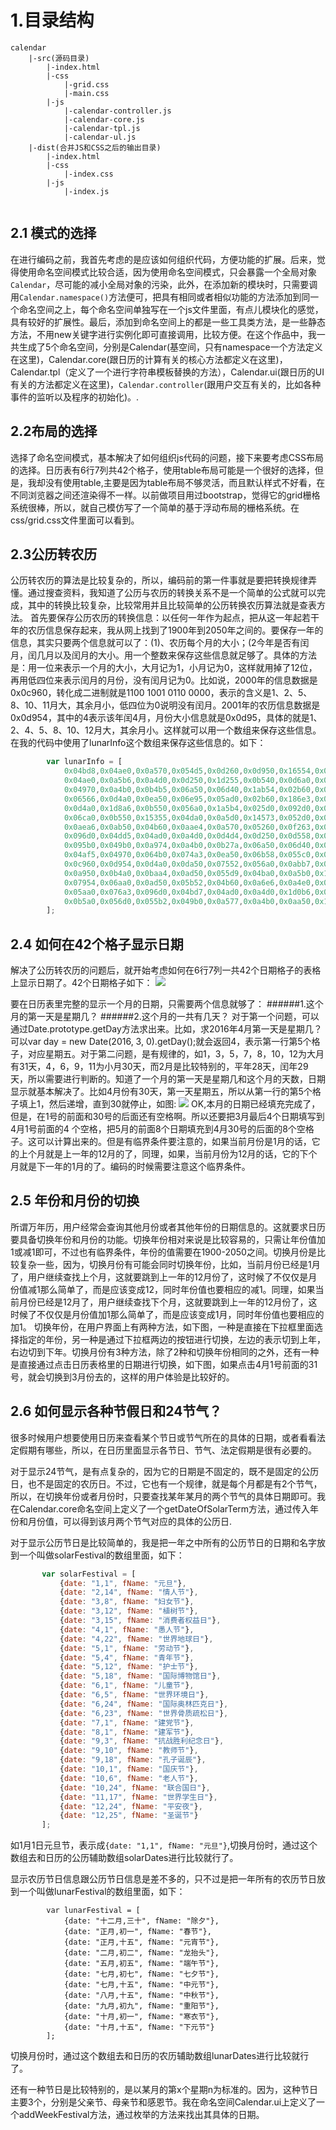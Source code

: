 # 1.目录结构
```
calendar
	|-src(源码目录)
		|-index.html
		|-css
			|-grid.css
			|-main.css
		|-js
			|-calendar-controller.js
			|-calendar-core.js
			|-calendar-tpl.js
			|-calendar-ul.js
	|-dist(合并JS和CSS之后的输出目录)
		|-index.html
		|-css
			|-index.css
		|-js
			|-index.js
		
```

## 2.1 模式的选择
在进行编码之前，我首先考虑的是应该如何组织代码，方便功能的扩展。后来，觉得使用命名空间模式比较合适，因为使用命名空间模式，只会暴露一个全局对象```Calendar```，尽可能的减小全局对象的污染，此外，在添加新的模块时，只需要调用```Calendar.namespace()```方法便可，把具有相同或者相似功能的方法添加到同一个命名空间之上，每个命名空间单独写在一个js文件里面，有点儿模块化的感觉，具有较好的扩展性。最后，添加到命名空间上的都是一些工具类方法，是一些静态方法，不用new关键字进行实例化即可直接调用，比较方便。在这个作品中，我一共生成了5个命名空间，分别是Calendar(基空间，只有namespace一个方法定义在这里)，Calendar.core(跟日历的计算有关的核心方法都定义在这里)，Calendar.tpl（定义了一个进行字符串模板替换的方法），Calendar.ui(跟日历的UI有关的方法都定义在这里)，```Calendar.controller```(跟用户交互有关的，比如各种事件的监听以及程序的初始化)。.

## 2.2布局的选择
选择了命名空间模式，基本解决了如何组织js代码的问题，接下来要考虑CSS布局的选择。日历表有6行7列共42个格子，使用table布局可能是一个很好的选择，但是，我却没有使用table,主要是因为table布局不够灵活，而且默认样式不好看，在不同浏览器之间还渲染得不一样。以前做项目用过bootstrap，觉得它的grid栅格系统很棒，所以，就自己模仿写了一个简单的基于浮动布局的栅格系统。在css/grid.css文件里面可以看到。

## 2.3公历转农历
公历转农历的算法是比较复杂的，所以，编码前的第一件事就是要把转换规律弄懂。通过搜查资料，我知道了公历与农历的转换关系不是一个简单的公式就可以完成，其中的转换比较复杂，比较常用并且比较简单的公历转换农历算法就是查表方法。
首先要保存公历农历的转换信息：以任何一年作为起点，把从这一年起若干年的农历信息保存起来，我从网上找到了1900年到2050年之间的。要保存一年的信息，其实只要两个信息就可以了：(1)、农历每个月的大小；(2今年是否有闰月，闰几月以及闰月的大小。用一个整数来保存这些信息就足够了。具体的方法是：用一位来表示一个月的大小，大月记为1，小月记为0，这样就用掉了12位，再用低四位来表示闰月的月份，没有闰月记为0。比如说，2000年的信息数据是0x0c960，转化成二进制就是1100 1001 0110 0000，表示的含义是1、2、5、8、10、11月大，其余月小，低四位为0说明没有闰月。2001年的农历信息数据是0x0d954，其中的4表示该年闰4月，月份大小信息就是0x0d95，具体的就是1、2、4、5、8、10、12月大，其余月小。这样就可以用一个数组来保存这些信息。在我的代码中使用了lunarInfo这个数组来保存这些信息的。如下：
```javascript
		var lunarInfo = [
			0x04bd8,0x04ae0,0x0a570,0x054d5,0x0d260,0x0d950,0x16554,0x056a0,0x09ad0,0x055d2, 
			0x04ae0,0x0a5b6,0x0a4d0,0x0d250,0x1d255,0x0b540,0x0d6a0,0x0ada2,0x095b0,0x14977, 
			0x04970,0x0a4b0,0x0b4b5,0x06a50,0x06d40,0x1ab54,0x02b60,0x09570,0x052f2,0x04970, 
			0x06566,0x0d4a0,0x0ea50,0x06e95,0x05ad0,0x02b60,0x186e3,0x092e0,0x1c8d7,0x0c950, 
			0x0d4a0,0x1d8a6,0x0b550,0x056a0,0x1a5b4,0x025d0,0x092d0,0x0d2b2,0x0a950,0x0b557, 
			0x06ca0,0x0b550,0x15355,0x04da0,0x0a5d0,0x14573,0x052d0,0x0a9a8,0x0e950,0x06aa0, 
			0x0aea6,0x0ab50,0x04b60,0x0aae4,0x0a570,0x05260,0x0f263,0x0d950,0x05b57,0x056a0, 
			0x096d0,0x04dd5,0x04ad0,0x0a4d0,0x0d4d4,0x0d250,0x0d558,0x0b540,0x0b5a0,0x195a6, 
			0x095b0,0x049b0,0x0a974,0x0a4b0,0x0b27a,0x06a50,0x06d40,0x0af46,0x0ab60,0x09570, 
			0x04af5,0x04970,0x064b0,0x074a3,0x0ea50,0x06b58,0x055c0,0x0ab60,0x096d5,0x092e0, 
			0x0c960,0x0d954,0x0d4a0,0x0da50,0x07552,0x056a0,0x0abb7,0x025d0,0x092d0,0x0cab5, 
			0x0a950,0x0b4a0,0x0baa4,0x0ad50,0x055d9,0x04ba0,0x0a5b0,0x15176,0x052b0,0x0a930, 
			0x07954,0x06aa0,0x0ad50,0x05b52,0x04b60,0x0a6e6,0x0a4e0,0x0d260,0x0ea65,0x0d530, 
			0x05aa0,0x076a3,0x096d0,0x04bd7,0x04ad0,0x0a4d0,0x1d0b6,0x0d250,0x0d520,0x0dd45, 
			0x0b5a0,0x056d0,0x055b2,0x049b0,0x0a577,0x0a4b0,0x0aa50,0x1b255,0x06d20,0x0ada0
		]; 
```

## 2.4 如何在42个格子显示日期
解决了公历转农历的问题后，就开始考虑如何在6行7列一共42个日期格子的表格上显示日期了。42个日期格子如下：
![](table.png)
 
要在日历表里完整的显示一个月的日期，只需要两个信息就够了：
######1.这个月的第一天是星期几？
######2.这个月的一共有几天？
对于第一个问题，可以通过Date.prototype.getDay方法求出来。比如，求2016年4月第一天是星期几？可以var day = new Date(2016, 3, 0).getDay();就会返回4，表示第一行第5个格子，对应星期五。对于第二问题，是有规律的，如1，3，5，7，8，10，12为大月有31天，4，6，9，11为小月30天，而2月是比较特别的，平年28天，闰年29天，所以需要进行判断的。知道了一个月的第一天是星期几和这个月的天数，日期显示就基本解决了。比如4月份有30天，第一天星期五，所以从第一行的第5个格子填上1，然后递增，直到30就停止，如图:
![](table-fill.png) 
OK,本月的日期已经填充完成了，但是，在1号的前面和30号的后面还有空格啊。所以还要把3月最后4个日期填写到4月1号前面的4 个空格，把5月的前面8个日期填充到4月30号的后面的8个空格子。这可以计算出来的。但是有临界条件要注意的，如果当前月份是1月的话，它的上个月就是上一年的12月的了，同理，如果，当前月份为12月的话，它的下个月就是下一年的1月的了。编码的时候需要注意这个临界条件。

## 2.5 年份和月份的切换
所谓万年历，用户经常会查询其他月份或者其他年份的日期信息的。这就要求日历要具备切换年份和月份的功能。切换年份相对来说是比较容易的，只需让年份值加1或减1即可，不过也有临界条件，年份的值需要在1900-2050之间。切换月份是比较复杂一些，因为，切换月份有可能会同时切换年份，比如，当前月份已经是1月了，用户继续查找上个月，这就要跳到上一年的12月份了，这时候了不仅仅是月份值减1那么简单了，而是应该变成12，同时年份值也要相应的减1。同理，如果当前月份已经是12月了，用户继续查找下个月，这就要跳到上一年的12月份了，这时候了不仅仅是月份值加1那么简单了，而是应该变成1月，同时年份值也要相应的加1。
切换年份，在用户界面上有两种方法，如下图，一种是直接在下拉框里面选择指定的年份，另一种是通过下拉框两边的按钮进行切换，左边的表示切到上年，右边切到下年。切换月份有3种方法，除了2种和切换年份相同的之外，还有一种是直接通过点击日历表格里的日期进行切换，如下图，如果点击4月1号前面的31号，就会切换到3月份去的，这样的用户体验是比较好的。 

## 2.6 如何显示各种节假日和24节气？
很多时候用户想要使用日历来查看某个节日或节气所在的具体的日期，或者看看法定假期有哪些，所以，在日历里面显示各节日、节气、法定假期是很有必要的。

对于显示24节气，是有点复杂的，因为它的日期是不固定的，既不是固定的公历日，也不是固定的农历日。不过，它也有一个规律，就是每个月都是有2个节气，所以，在切换年份或者月份时，只要查找某年某月的两个节气的具体日期即可。我在Calendar.core命名空间上定义了一个getDateOfSolarTerm方法，通过传入年份和月份值，可以得到该月两个节气对应的具体的公历日.

对于显示公历节日是比较简单的，我是把一年之中所有的公历节日的日期和名字放到一个叫做solarFestival的数组里面，如下：
 ```javascript
		var solarFestival = [
			{date: "1,1", fName: "元旦"},
			{date: "2,14", fName: "情人节"},
			{date: "3,8", fName: "妇女节"},
			{date: "3,12", fName: "植树节"},
			{date: "3,15", fName: "消费者权益日"},
			{date: "4,1", fName: "愚人节"},
			{date: "4,22", fName: "世界地球日"},
			{date: "5,1", fName: "劳动节"},
			{date: "5,4", fName: "青年节"},
			{date: "5,12", fName: "护士节"},
			{date: "5,18", fName: "国际博物馆日"},
			{date: "6,1", fName: "儿童节"},
			{date: "6,5", fName: "世界环境日"},
			{date: "6,24", fName: "国际奥林匹克日"},
			{date: "6,23", fName: "世界骨质疏松日"},
			{date: "7,1", fName: "建党节"},
			{date: "8,1", fName: "建军节"},
			{date: "9,3", fName: "抗战胜利纪念日"},
			{date: "9,10", fName: "教师节"},
			{date: "9,18", fName: "孔子诞辰"},
			{date: "10,1", fName: "国庆节"},
			{date: "10,6", fName: "老人节"},
			{date: "10,24", fName: "联合国日"},
			{date: "11,17", fName: "世界学生日"},
			{date: "12,24", fName: "平安夜"},
			{date: "12,25", fName: "圣诞节"}
		];	
 ```
如1月1日元旦节，表示成```{date: "1,1", fName: "元旦"}```,切换月份时，通过这个数组去和日历的公历辅助数组solarDates进行比较就行了。

显示农历节日信息跟公历节日信息是差不多的，只不过是把一年所有的农历节日放到一个叫做lunarFestival的数组里面，如下：
```
		var lunarFestival = [
			{date: "十二月,三十", fName: "除夕"},
			{date: "正月,初一", fName: "春节"},
			{date: "正月,十五", fName: "元宵节"},
			{date: "二月,初二", fName: "龙抬头"},
			{date: "五月,初五", fName: "端午节"},
			{date: "七月,初七", fName: "七夕节"},
			{date: "七月,十五", fName: "中元节"},
			{date: "八月,十五", fName: "中秋节"},
			{date: "九月,初九", fName: "重阳节"},
			{date: "十月,初一", fName: "寒衣节"},
			{date: "十月,十五", fName: "下元节"}
		];
```
 
切换月份时，通过这个数组去和日历的农历辅助数组lunarDates进行比较就行了。

还有一种节日是比较特别的，是以某月的第x个星期n为标准的。因为，这种节日主要3个，分别是父亲节、母亲节和感恩节。我在命名空间Calendar.ui上定义了一个addWeekFestival方法，通过枚举的方法来找出其具体的日期。






